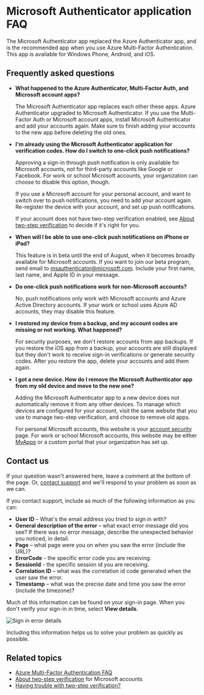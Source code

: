 <properties
    pageTitle="Microsoft Authenticator app FAQ"
    description="Provides a list of frequently asked questions and answers related to the Microsoft Authentication app and Azure Multi-Factor Authentication."
    services="multi-factor-authentication"
    documentationCenter=""
    authors="kgremban"
    manager="femila"
    editor="pblachar, librown"/>

<tags
    ms.service="multi-factor-authentication"
    ms.workload="identity"
    ms.tgt_pltfrm="na"
    ms.devlang="na"
    ms.topic="article"
    ms.date="10/13/2016"
    ms.author="kgremban"/>

# <a name="microsoft-authenticator-application-faq"></a>Microsoft Authenticator application FAQ

The Microsoft Authenticator app replaced the Azure Authenticator app, and is the recommended app when you use Azure Multi-Factor Authentication. This app is available for Windows Phone, Android, and iOS.

## <a name="frequently-asked-questions"></a>Frequently asked questions

- **What happened to the Azure Authenticator, Multi-Factor Auth, and Microsoft account apps?**

    The Microsoft Authenticator app replaces each other these apps. Azure Authenticator upgraded to Microsoft Authenticator. If you use the Multi-Factor Auth or Microsoft account apps, install Microsoft Authenticator and add your accounts again. Make sure to finish adding your accounts to the new app before deleting the old ones.

- **I'm already using the Microsoft Authenticator application for verification codes. How do I switch to one-click push notifications?**  

    Approving a sign-in through push notification is only available for Microsoft accounts, not for third-party accounts like Google or Facebook. For work or school Microsoft accounts, your organization can choose to disable this option, though.

    If you use a Microsoft account for your personal account, and want to switch over to push notifications, you need to add your account again. Re-register the device with your account, and set up push notifications.  

    If your account does not have two-step verification enabled, see [About two-step verification](https://support.microsoft.com/help/12408/microsoft-account-about-two-step-verification) to decide if it's right for you.  

- **When will I be able to use one-click push notifications on iPhone or iPad?**  

    This feature is in beta until the end of August, when it becomes broadly available for Microsoft accounts. If you want to join our beta program, send email to msauthenticator@microsoft.com. Include your first name, last name, and Apple ID in your message.  

- **Do one-click push notifications work for non-Microsoft accounts?**  

    No, push notifications only work with Microsoft accounts and Azure Active Directory accounts. If your work or school uses Azure AD accounts, they may disable this feature.  

- **I restored my device from a backup, and my account codes are missing or not working. What happened?**  

    For security purposes, we don't restore accounts from app backups. If you restore the iOS app from a backup, your accounts are still displayed but they don't work to receive sign-in verifications or generate security codes. After you restore the app, delete your accounts and add them again.

- **I got a new device. How do I remove the Microsoft Authenticator app from my old device and move to the new one?**

    Adding the Microsoft Authenticator app to a new device does not automatically remove it from any other devices. To manage which devices are configured for your account, visit the same website that you use to manage two-step verification, and choose to remove old apps.

    For personal Microsoft accounts, this website is your [account security](https://account.microsoft.com/security) page. For work or school Microsoft accounts, this website may be either [MyApps](https://myapps.microsoft.com) or a custom portal that your organization has set up.

## <a name="contact-us"></a>Contact us

If your question wasn't answered here, leave a comment at the bottom of the page. Or, [contact support](https://support.microsoft.com/contactus) and we'll respond to your problem as soon as we can.

If you contact support, include as much of the following information as you can:

- **User ID** – What's the email address you tried to sign in with?
- **General description of the error** – what exact error message did you see?  If there was no error message, describe the unexpected behavior you noticed, in detail.
- **Page** – what page were you on when you saw the error (include the URL)?
- **ErrorCode** - the specific error code you are receiving.
- **SessionId** - the specific session id you are receiving.
- **Correlation ID** – what was the correlation id code generated when the user saw the error.
- **Timestamp** – what was the precise date and time you saw the error (include the timezone)?

Much of this information can be found on your sign-in page. When you don't verify your sign-in in time, select **View details**.

![Sign in error details](./media/multi-factor-authentication-end-user-troubleshoot/view_details.png)

Including this information helps us to solve your problem as quickly as possible.

## <a name="related-topics"></a>Related topics

- [Azure Multi-Factor Authentication FAQ](multi-factor-authentication-faq.md)  
- [About two-step verification](https://support.microsoft.com/help/12408/microsoft-account-about-two-step-verification) for Microsoft accounts
- [Having trouble with two-step verification?](multi-factor-authentication-end-user-troubleshoot.md)
